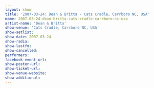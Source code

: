 ```yaml
---
layout: show
title: '2007-03-24: Dean & Britta - Cats Cradle, Carrboro NC, USA'
name: 2007-03-24-dean-britta-cats-cradle-carrboro-nc-usa
artist-name: 'Dean & Britta'
show-venue: 'Cats Cradle, Carrboro NC, USA'
show-setlist: 
show-date: 2007-03-24
show-radio: 
show-lastfm: 
show-cancelled: 
performers: 
facebook-event-url: 
show-poster-url: 
show-ticket-url: 
show-venue-website: 
show-additional: 
---
```


